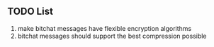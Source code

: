 TODO List
---------------------------
1) make bitchat messages have flexible encryption algorithms
2) bitchat messages should support the best compression possible
